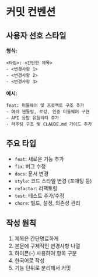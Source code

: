 # 커밋 컨벤션

## 사용자 선호 스타일

**형식:**

```
<타입>: <간단한 제목>
- <변경사항 1>
- <변경사항 2>
- <변경사항 3>
```

**예시:**

```
feat: 미들웨어 및 프로젝트 구조 추가
- 에러 핸들링, 로깅, 인증 미들웨어 구현
- API 응답 유틸리티 추가
- 라우팅 구조 및 CLAUDE.md 가이드 추가
```

## 주요 타입

- `feat`: 새로운 기능 추가
- `fix`: 버그 수정
- `docs`: 문서 변경
- `style`: 코드 스타일 변경 (포매팅 등)
- `refactor`: 리팩토링
- `test`: 테스트 추가/수정
- `chore`: 빌드, 설정, 의존성 관리

## 작성 원칙

1. 제목은 간단명료하게
2. 본문에 구체적인 변경사항 나열
3. 하이픈(-) 사용하여 항목 구분
4. 한국어로 작성
5. 기능 단위로 분리해서 커밋
